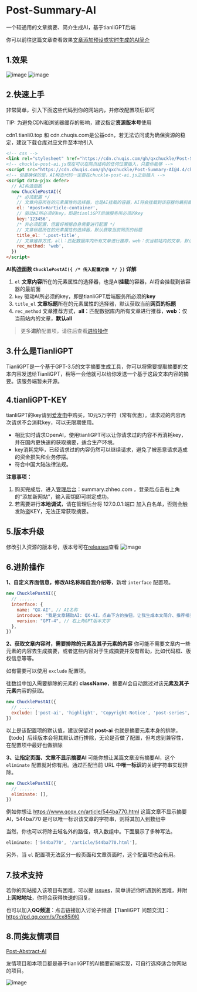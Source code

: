 # Post-Summary-AI

一个较通用的文章摘要、简介生成AI，基于tianliGPT后端

你可以前往这篇文章查看效果[文章添加预设或实时生成的AI简介](https://www.qcqx.cn/article/17d3383a.html)

## 1.效果
![image](https://github.com/qxchuckle/Post-Summary-AI/assets/55614189/af9236a1-fa37-4446-b5d3-0e9dd4d59ae6)
![image](https://github.com/qxchuckle/Post-Summary-AI/assets/55614189/79959200-6816-45c1-8528-299909402eb9)

## 2.快速上手
非常简单，引入下面这些代码到你的网站内，并修改配置项后即可

TIP: 为避免CDN和浏览器缓存的影响，建议指定**资源版本号**使用

cdn1.tianli0.top 和 cdn.chuqis.com是公益cdn，若无法访问或为确保资源的稳定，建议下载仓库对应文件至本地引入

```html
<!-- css -->
<link rel="stylesheet" href="https://cdn.chuqis.com/gh/qxchuckle/Post-Summary-AI@4.4/chuckle-post-ai.css">
<!-- chuckle-post-ai.js现在可以在网页结构的任何位置插入，只要你能够 -->
<script src="https://cdn.chuqis.com/gh/qxchuckle/Post-Summary-AI@4.4/chuckle-post-ai.js"></script>
<!-- 但要确保的是，AI构造代码一定要在chuckle-post-ai.js之后插入 -->
<script data-pjax defer>
  // AI构造函数
  new ChucklePostAI({
    /* 必须配置 */
    // 文章内容所在的元素属性的选择器，也是AI挂载的容器，AI将会挂载到该容器的最前面
    el: '#post>#article-container',
    // 驱动AI所必须的key，即是tianliGPT后端服务所必须的key
    key:'123456',
    /* 非必须配置，但最好根据自身需要进行配置 */
    // 文章标题所在的元素属性的选择器，默认获取当前网页的标题
    title_el: '.post-title',
    // 文章推荐方式，all：匹配数据库内所有文章进行推荐，web：仅当前站内的文章，默认all
    rec_method: 'web',
  })
</script>
```

**AI构造函数 `ChucklePostAI({ /* 传入配置对象 */ })` 详解**
1. `el` **文章内容**所在的元素属性的选择器，也是AI**挂载**的容器，AI将会挂载到该容器的最前面
2. `key` 驱动AI所必须的key，即是tianliGPT后端服务所必须的**key**
3. `title_el` **文章标题**所在的元素属性的选择器，默认获取当前**网页的标题**
4. `rec_method` 文章推荐方式，**all**：匹配数据库内所有文章进行推荐，**web**：仅当前站内的文章，**默认all**

>更多**进阶**配置项，请往后查看[进阶操作](https://github.com/qxchuckle/Post-Summary-AI#6%E8%BF%9B%E9%98%B6%E6%93%8D%E4%BD%9C)

## 3.什么是TianliGPT
TianliGPT是一个基于GPT-3.5的文字摘要生成工具，你可以将需要提取摘要的文本内容发送给TianliGPT，稍等一会他就可以给你发送一个基于这段文本内容的摘要。该服务端暂未开源。

## 4.tianliGPT-KEY
tianliGPT的key请到[爱发电](https://afdian.net/item/f18c2e08db4411eda2f25254001e7c00)中购买，10元5万字符（常有优惠）。请求过的内容再次请求不会消耗key，可以无限期使用。

- 相比实时请求OpenAI，使用tianliGPT可以让你请求过的内容不再消耗key，并在国内更快速的获取摘要，适合生产环境。
- key消耗完毕，已经请求过的内容仍然可以继续请求，避免了被恶意请求造成的资金损失和业务停摆。
- 符合中国大陆法律法规。

**注意事项：**
1. 购买完成后，进入[管理后台](https://summary.zhheo.com/)：summary.zhheo.com ，登录后点击右上角的“添加新网站”，输入密钥即可绑定成功。
2. 若需要进行**本地调试**，请在管理后台将 127.0.0.1:端口 加入白名单，否则会触发防盗KEY，无法正常获取摘要。

## 5.版本升级
修改引入资源的版本号，版本号可在[releases](https://github.com/qxchuckle/Post-Summary-AI/releases)查看
![image](https://github.com/qxchuckle/Post-Summary-AI/assets/55614189/7e9d3ef9-bdfa-40f7-bd97-9183a02e96d8)

## 6.进阶操作
**1、自定义界面信息，修改AI名称和自我介绍等**，新增 `interface` 配置项。

```js
new ChucklePostAI({
  // ......
  interface: {
    name: "QX-AI", // AI名称
    introduce: "我是文章辅助AI: QX-AI，点击下方的按钮，让我生成本文简介、推荐相关文章等。", // 自我介绍
    version: "GPT-4", // 右上角GPT版本文字
  },
})
```

**2、获取文章内容时，需要排除的元素及其子元素的内容**
你可能不需要文章内一些元素的内容去生成摘要，或者这些内容对于生成摘要并没有帮助，比如代码框、版权信息等等。

如有需要可以使用 `exclude` 配置项。

往数组中加入需要排除的元素的 **className**，摘要AI会自动跳过对该**元素及其子元素**内容的获取。

```js
new ChucklePostAI({
  // ......
  exclude: ['post-ai', 'highlight', 'Copyright-Notice', 'post-series', 'mini-sandbox'],
})
```

以上是该配置项的默认值，建议保留对 **post-ai** 也就是摘要元素本身的排除，【todo】后续版本会将其默认进行排除，无论是否做了配置，但考虑到兼容性，在配置项中最好也做排除

**3、让指定页面、文章不显示摘要AI**
可能你想让某篇文章没有摘要AI，这个 `eliminate`  配置就对你有用。通过匹配当前 URL 中**唯一标识**的关键字符串实现排除。

```js
new ChucklePostAI({
  // ......
  eliminate: [],
})
```

例如你想让 https://www.qcqx.cn/article/544ba770.html 这篇文章不显示摘要AI，544ba770 是可以唯一标识该文章的字符串，则将其加入到数组中

当然，你也可以将除去域名外的路径，填入数组中。下面展示了多种写法。

```js
eliminate: ['544ba770', '/article/544ba770.html'],
```

另外，当 `el` 配置项无法区分一般页面和文章页面时，这个配置项也会有用。

## 7.技术支持
若你的网站接入该项目有困难，可以提 [issues](https://github.com/qxchuckle/Post-Summary-AI/issues)，简单讲述你所遇到的困难，并附上**网站地址**，你将会获得快速的回复。

也可以加入**QQ频道**：点击链接加入讨论子频道【TianliGPT 问题交流】：https://pd.qq.com/s/7cx85i9l0

## 8.同类友情项目
[Post-Abstract-AI](https://github.com/qxchuckle/Post-Abstract-AI)

友情项目和本项目都是基于tianliGPT的AI摘要前端实现，可自行选择适合你网站的项目。

![image](https://github.com/qxchuckle/Post-Summary-AI/assets/55614189/352ebdec-c43a-40a7-8060-30230ed5aa0d)

